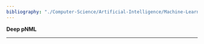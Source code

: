 ```yaml
---
bibliography: "./Computer-Science/Artificial-Intelligence/Machine-Learning/papers.bib"
---
```


**Deep pNML**

---